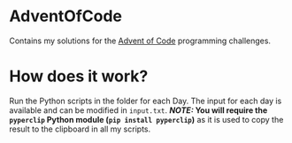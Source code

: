 # AdventOfCode
Contains my solutions for the [Advent of Code](http://adventofcode.com/) programming challenges.

# How does it work?
Run the Python scripts in the folder for each Day. The input for each day is available and can be modified in `input.txt`. 
**_NOTE:_ You will require the `pyperclip` Python module (`pip install pyperclip`)** as it is used to copy the result to the clipboard in all my scripts.
